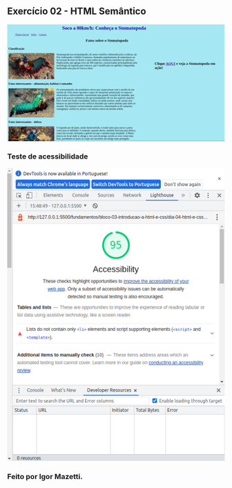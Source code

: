 ## Exercício 02 - HTML Semântico

![Imagem do exercício](./assets/content.png)

### Teste de acessibilidade

![Imagem do teste de acessibilidade](./assets/acessibilidade.png)

### Feito por Igor Mazetti.
